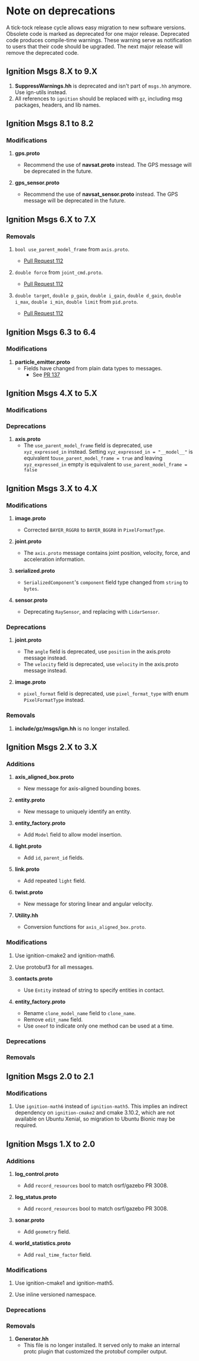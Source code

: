# Note on deprecations
A tick-tock release cycle allows easy migration to new software versions.
Obsolete code is marked as deprecated for one major release.
Deprecated code produces compile-time warnings. These warning serve as
notification to users that their code should be upgraded. The next major
release will remove the deprecated code.

## Ignition Msgs 8.X to 9.X

1. **SuppressWarnings.hh** is deprecated and isn't part of `msgs.hh` anymore.
   Use ign-utils instead.
2. All references to `ignition` should be replaced with `gz`, including msg packages, headers,
   and lib names.

## Ignition Msgs 8.1 to 8.2

### Modifications

1. **gps.proto**
    + Recommend the use of **navsat.proto** instead. The GPS message will be deprecated in the future.

1. **gps_sensor.proto**
    + Recommend the use of **navsat_sensor.proto** instead. The GPS message will be deprecated in the future.

## Ignition Msgs 6.X to 7.X

### Removals

1. `bool use_parent_model_frame` from `axis.proto`.
    * [Pull Request 112](https://github.com/gazebosim/gz-msgs/pull/112/files)

1. `double force` from `joint_cmd.proto`.
    * [Pull Request 112](https://github.com/gazebosim/gz-msgs/pull/112/files)

1. `double target`, `double p_gain`, `double i_gain`, `double d_gain`,
   `double i_max`, `double i_min`, `double limit` from `pid.proto`.
    * [Pull Request 112](https://github.com/gazebosim/gz-msgs/pull/112/files)

## Ignition Msgs 6.3 to 6.4

### Modifications

1. **particle_emitter.proto**
   + Fields have changed from plain data types to messages.
       * See [PR 137](https://github.com/gazebosim/gz-msgs/pull/137)

## Ignition Msgs 4.X to 5.X

### Modifications


### Deprecations

1. **axis.proto**
    + The `use_parent_model_frame` field is deprecated, use `xyz_expressed_in` instead. Setting `xyz_expressed_in = "__model__"` is equivalent to`use_parent_model_frame = true` and leaving `xyz_expressed_in` empty is equivalent to `use_parent_model_frame = false`

## Ignition Msgs 3.X to 4.X

### Modifications

1. **image.proto**
    + Corrected `BAYER_RGGR8` to `BAYER_BGGR8` in `PixelFormatType`.

1. **joint.proto**
    + The `axis.proto` message contains joint position, velocity, force, and
    acceleration information.

1. **serialized.proto**
    + `SerializedComponent`'s `component` field type changed from `string` to `bytes`.

1. **sensor.proto**
    + Deprecating `RaySensor`, and replacing with `LidarSensor`.

### Deprecations

1. **joint.proto**
    + The `angle` field is deprecated, use `position` in the axis.proto
    message instead.
    + The `velocity` field is deprecated, use `velocity` in the axis.proto
    message instead.

1. **image.proto**
    + `pixel_format` field is deprecated, use `pixel_format_type` with enum `PixelFormatType` instead.

### Removals

1.  **include/gz/msgs/ign.hh** is no longer installed.

## Ignition Msgs 2.X to 3.X

### Additions

1. **axis\_aligned\_box.proto**
    + New message for axis-aligned bounding boxes.

1. **entity.proto**
    + New message to uniquely identify an entity.

1. **entity\_factory.proto**
    + Add `Model` field to allow model insertion.

1. **light.proto**
    + Add `id`, `parent_id` fields.

1. **link.proto**
    + Add repeated `light` field.

1. **twist.proto**
    + New message for storing linear and angular velocity.

1. **Utility.hh**
    + Conversion functions for `axis_aligned_box.proto`.

### Modifications

1. Use ignition-cmake2 and ignition-math6.

1. Use protobuf3 for all messages.

1. **contacts.proto**
    + Use `Entity` instead of string to specify entities in contact.

1. **entity\_factory.proto**
    + Rename `clone_model_name` field to `clone_name`.
    + Remove `edit_name` field.
    + Use `oneof` to indicate only one method can be used at a time.

### Deprecations

### Removals


## Ignition Msgs 2.0 to 2.1

### Modifications

1. Use `ignition-math6` instead of `ignition-math5`.
    This implies an indirect dependency on `ignition-cmake2` and cmake 3.10.2,
    which are not available on Ubuntu Xenial, so migration to Ubuntu Bionic may
    be required.

## Ignition Msgs 1.X to 2.0

### Additions

1. **log\_control.proto**
    + Add `record_resources` bool to match osrf/gazebo PR 3008.

1. **log\_status.proto**
    + Add `record_resources` bool to match osrf/gazebo PR 3008.

1. **sonar.proto**
    + Add `geometry` field.

1. **world\_statistics.proto**
    + Add `real_time_factor` field.

### Modifications

1. Use ignition-cmake1 and ignition-math5.

1. Use inline versioned namespace.

### Deprecations

### Removals

1. **Generator.hh**
    + This file is no longer installed. It served only to make an internal
      protc plugin that customized the protobuf compiler output.
